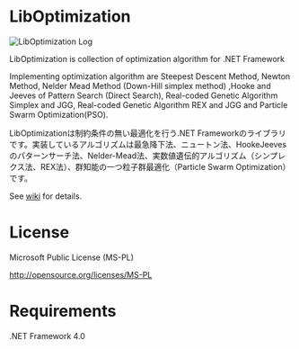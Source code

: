 LibOptimization
===============

![LibOptimization Log](https://github.com/tomitomi3/LibOptimization/blob/master/github_pic/logo_liboptimization.png)

LibOptimization is collection of optimization algorithm for .NET Framework

Implementing optimization algorithm are Steepest Descent Method, Newton Method, Nelder Mead Method (Down-Hill simplex method) ,Hooke and Jeeves of Pattern Search (Direct Search), Real-coded Genetic Algorithm Simplex and JGG, Real-coded Genetic Algorithm REX and JGG and Particle Swarm Optimization(PSO).

LibOptimizationは制約条件の無い最適化を行う.NET Frameworkのライブラリです。実装しているアルゴリズムは最急降下法、ニュートン法、HookeJeevesのパターンサーチ法、Nelder-Mead法、実数値遺伝的アルゴリズム（シンプレクス法、REX法）、群知能の一つ粒子群最適化（Particle Swarm Optimization）です。

See [wiki](https://github.com/tomitomi3/LibOptimization/wiki) for details.

License
=======

Microsoft Public License (MS-PL)

http://opensource.org/licenses/MS-PL

Requirements
============

.NET Framework 4.0
